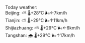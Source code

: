 Today weather:  
Beijing: ⛅️  🌡️+28°C 🌬️←7km/h  
Tianjin: ⛅️  🌡️+29°C 🌬️↑11km/h  
Shijiazhuang: ⛅️  🌡️+29°C 🌬️←6km/h  
Tangshan: 🌧   🌡️+29°C 🌬️↑17km/h  
